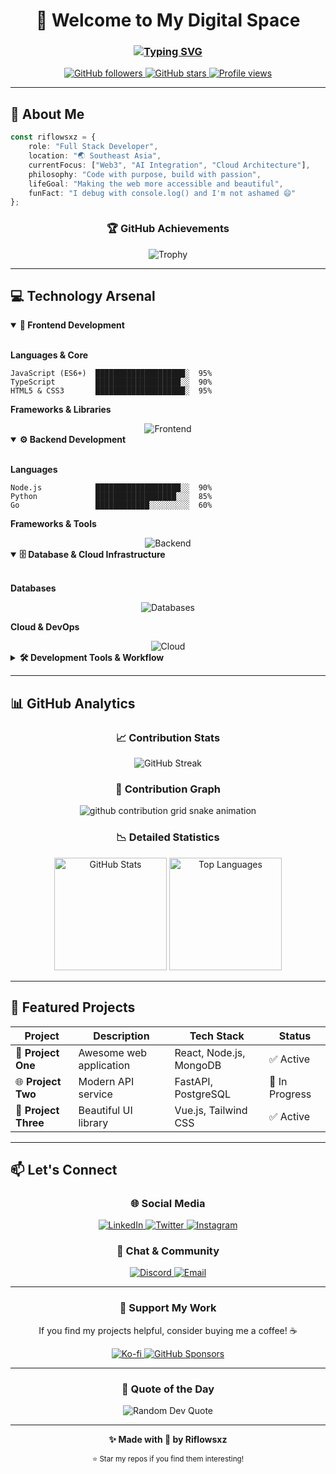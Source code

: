 <div align="center">

# 👋 Welcome to My Digital Space

<h3>
  <a href="https://git.io/typing-svg">
    <img src="https://readme-typing-svg.demolab.com?font=Fira+Code&weight=600&size=24&duration=3000&pause=1000&center=true&vCenter=true&width=600&lines=Full+Stack+Developer+%F0%9F%9A%80;Open+Source+Enthusiast+%F0%9F%92%BB;Building+Digital+Experiences+%E2%9C%A8;Always+Learning%2C+Always+Growing+%F0%9F%8C%B1" alt="Typing SVG" />
  </a>
</h3>

<p>
  <a href="https://github.com/riflowsxz">
    <img src="https://img.shields.io/github/followers/riflowsxz?label=Followers&logo=GitHub&style=for-the-badge&color=7c3aed&labelColor=1e1e2e" alt="GitHub followers">
  </a>
  <a href="https://github.com/riflowsxz">
    <img src="https://img.shields.io/github/stars/riflowsxz?affiliations=OWNER&label=Stars&style=for-the-badge&color=7c3aed&labelColor=1e1e2e" alt="GitHub stars">
  </a>
  <a href="#">
    <img src="https://komarev.com/ghpvc/?username=riflowsxz&label=Profile%20Views&color=7c3aed&style=for-the-badge&labelColor=1e1e2e" alt="Profile views" />
  </a>
</p>

</div>

---

## 🎯 About Me

```typescript
const riflowsxz = {
    role: "Full Stack Developer",
    location: "🌏 Southeast Asia",
    currentFocus: ["Web3", "AI Integration", "Cloud Architecture"],
    philosophy: "Code with purpose, build with passion",
    lifeGoal: "Making the web more accessible and beautiful",
    funFact: "I debug with console.log() and I'm not ashamed 😄"
};
```

<div align="center">

### 🏆 GitHub Achievements

<img src="https://github-profile-trophy.vercel.app/?username=riflowsxz&theme=radical&no-frame=true&no-bg=true&row=1&column=7&margin-w=10&margin-h=10" alt="Trophy" />

</div>

---

## 💻 Technology Arsenal

<details open>
<summary><b>🎨 Frontend Development</b></summary>
<br>

**Languages & Core**
```
JavaScript (ES6+)  ████████████████████░  95%
TypeScript         ███████████████████░░  90%
HTML5 & CSS3       ████████████████████░  95%
```

**Frameworks & Libraries**
<div align="center">
  <img src="https://skillicons.dev/icons?i=react,vue,nextjs,tailwind,bootstrap,sass,webpack,vite" alt="Frontend">
</div>

</details>

<details open>
<summary><b>⚙️ Backend Development</b></summary>
<br>

**Languages**
```
Node.js            ███████████████████░░  90%
Python             ██████████████████░░░  85%
Go                 ████████████░░░░░░░░░  60%
```

**Frameworks & Tools**
<div align="center">
  <img src="https://skillicons.dev/icons?i=nodejs,express,django,fastapi,flask,graphql,prisma" alt="Backend">
</div>

</details>

<details open>
<summary><b>🗄️ Database & Cloud Infrastructure</b></summary>
<br>

**Databases**
<div align="center">
  <img src="https://skillicons.dev/icons?i=mysql,postgres,mongodb,redis,sqlite" alt="Databases">
</div>

**Cloud & DevOps**
<div align="center">
  <img src="https://skillicons.dev/icons?i=aws,gcp,firebase,docker,kubernetes,linux,nginx" alt="Cloud">
</div>

</details>

<details>
<summary><b>🛠️ Development Tools & Workflow</b></summary>
<br>

<div align="center">
  <img src="https://skillicons.dev/icons?i=git,github,vscode,postman,figma,bash,vim" alt="Tools">
</div>

**Version Control & Collaboration**
- Git Flow & Trunk Based Development
- CI/CD with GitHub Actions
- Agile & Scrum Methodologies

**Design & Prototyping**
- Figma for UI/UX Design
- Responsive Design Principles
- Accessibility-First Approach

</details>

---

## 📊 GitHub Analytics

<div align="center">

### 📈 Contribution Stats

<img src="https://streak-stats.demolab.com?user=riflowsxz&theme=radical&hide_border=true&border_radius=10&date_format=j%20M%5B%20Y%5D&background=0D1117&ring=7c3aed&fire=7c3aed&currStreakLabel=7c3aed" alt="GitHub Streak">

### 🐍 Contribution Graph

<picture>
  <source media="(prefers-color-scheme: dark)" srcset="https://raw.githubusercontent.com/riflowsxz/riflowsxz/output/github-contribution-grid-snake-dark.svg"/>
  <source media="(prefers-color-scheme: light)" srcset="https://raw.githubusercontent.com/riflowsxz/riflowsxz/output/github-contribution-grid-snake.svg"/>
  <img alt="github contribution grid snake animation" src="https://raw.githubusercontent.com/riflowsxz/riflowsxz/output/github-contribution-grid-snake-dark.svg">
</picture>

### 📉 Detailed Statistics

<img height="180em" src="https://github-readme-stats.vercel.app/api?username=riflowsxz&show_icons=true&theme=radical&hide_border=true&include_all_commits=true&count_private=true&bg_color=0D1117&title_color=7c3aed&icon_color=7c3aed&text_color=C9D1D9&border_radius=10" alt="GitHub Stats" />
<img height="180em" src="https://github-readme-stats.vercel.app/api/top-langs/?username=riflowsxz&layout=compact&theme=radical&hide_border=true&bg_color=0D1117&title_color=7c3aed&text_color=C9D1D9&border_radius=10&langs_count=8" alt="Top Languages" />

</div>

---

## 🚀 Featured Projects

<div align="center">

| Project | Description | Tech Stack | Status |
|---------|-------------|------------|--------|
| 🎯 **Project One** | Awesome web application | React, Node.js, MongoDB | ✅ Active |
| 🌐 **Project Two** | Modern API service | FastAPI, PostgreSQL | 🚧 In Progress |
| 🎨 **Project Three** | Beautiful UI library | Vue.js, Tailwind CSS | ✅ Active |

</div>

---

## 📫 Let's Connect

<div align="center">

### 🌐 Social Media

<a href="https://linkedin.com/in/riflowsxz">
  <img src="https://img.shields.io/badge/LinkedIn-0077B5?style=for-the-badge&logo=linkedin&logoColor=white&labelColor=0077B5" alt="LinkedIn">
</a>
<a href="https://twitter.com/riflowsxz">
  <img src="https://img.shields.io/badge/Twitter-1DA1F2?style=for-the-badge&logo=twitter&logoColor=white&labelColor=1DA1F2" alt="Twitter">
</a>
<a href="https://instagram.com/riflowsxz">
  <img src="https://img.shields.io/badge/Instagram-E4405F?style=for-the-badge&logo=instagram&logoColor=white&labelColor=E4405F" alt="Instagram">
</a>

### 💬 Chat & Community

<a href="https://discord.gg/riflowsxz">
  <img src="https://img.shields.io/badge/Discord-5865F2?style=for-the-badge&logo=discord&logoColor=white&labelColor=5865F2" alt="Discord">
</a>
<a href="mailto:riflowsxz@example.com">
  <img src="https://img.shields.io/badge/Email-D14836?style=for-the-badge&logo=gmail&logoColor=white&labelColor=D14836" alt="Email">
</a>

---

### 💝 Support My Work

If you find my projects helpful, consider buying me a coffee! ☕

<a href="https://ko-fi.com/riflowsxz">
  <img src="https://img.shields.io/badge/Ko--fi-F16061?style=for-the-badge&logo=ko-fi&logoColor=white" alt="Ko-fi">
</a>
<a href="https://github.com/sponsors/riflowsxz">
  <img src="https://img.shields.io/badge/Sponsor-EA4AAA?style=for-the-badge&logo=github-sponsors&logoColor=white" alt="GitHub Sponsors">
</a>

</div>

---

<div align="center">

### 💭 Quote of the Day

<img src="https://quotes-github-readme.vercel.app/api?type=horizontal&theme=radical" alt="Random Dev Quote"/>

---

**✨ Made with 💜 by Riflowsxz**

<sub>⭐️ Star my repos if you find them interesting!</sub>

</div>
